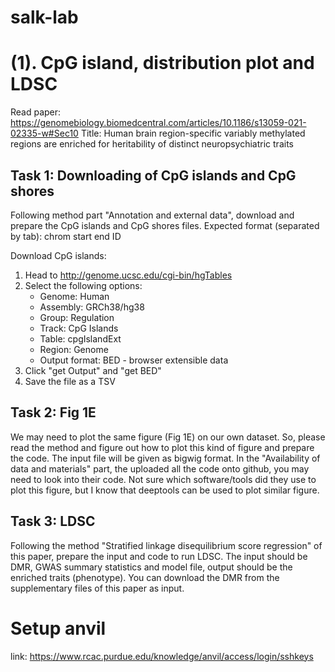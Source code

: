 # salk-lab

# (1). CpG island, distribution plot and LDSC
Read paper: https://genomebiology.biomedcentral.com/articles/10.1186/s13059-021-02335-w#Sec10
Title: Human brain region-specific variably methylated regions are enriched for heritability of distinct neuropsychiatric traits

## Task 1: Downloading of CpG islands and CpG shores
Following method part "Annotation and external data", download and prepare the CpG islands and CpG shores files.
Expected format (separated by tab):
chrom   start   end ID

Download CpG islands:
1. Head to http://genome.ucsc.edu/cgi-bin/hgTables
2. Select the following options:
    * Genome: Human
    * Assembly: GRCh38/hg38
    * Group: Regulation
    * Track: CpG Islands
    * Table: cpgIslandExt
    * Region: Genome
    * Output format: BED - browser extensible data
3. Click "get Output" and "get BED"
4. Save the file as a TSV

## Task 2: Fig 1E
We may need to plot the same figure (Fig 1E) on our own dataset. So, please read the method and figure out how to plot this kind of figure and prepare the code. The input file will be given as bigwig format.
In the "Availability of data and materials" part, the uploaded all the code onto github, you may need to look into their code.
Not sure which software/tools did they use to plot this figure, but I know that deeptools can be used to plot similar figure.

## Task 3: LDSC
Following the method "Stratified linkage disequilibrium score regression" of this paper, prepare the input and code to run LDSC.
The input should be DMR, GWAS summary statistics and model file, output should be the enriched traits (phenotype).
You can download the DMR from the supplementary files of this paper as input.


# Setup anvil
link: https://www.rcac.purdue.edu/knowledge/anvil/access/login/sshkeys
